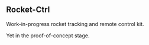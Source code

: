 ## Rocket-Ctrl

Work-in-progress rocket tracking and remote control kit.

Yet in the proof-of-concept stage.
